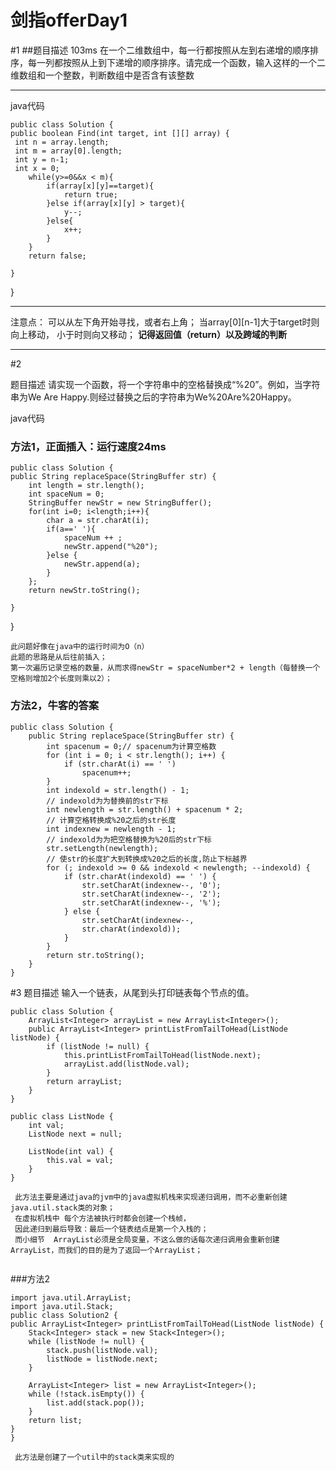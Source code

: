 ﻿# 剑指offerDay1
#1
##题目描述 103ms
在一个二维数组中，每一行都按照从左到右递增的顺序排序，每一列都按照从上到下递增的顺序排序。请完成一个函数，输入这样的一个二维数组和一个整数，判断数组中是否含有该整数


----------
java代码

    public class Solution {
    public boolean Find(int target, int [][] array) {
     int n = array.length;
     int m = array[0].length;
     int y = n-1;
     int x = 0;
        while(y>=0&&x < m){
            if(array[x][y]==target){
                return true;
            }else if(array[x][y] > target){
                y--;
            }else{
                x++;
            }
        }
        return false;
        
    }
}


----------
注意点：
 可以从左下角开始寻找，或者右上角；
 当array[0][n-1]大于target时则向上移动，
 小于时则向又移动；
 **记得返回值（return）以及跨域的判断**
 


----------

#2
 
 题目描述
请实现一个函数，将一个字符串中的空格替换成“%20”。例如，当字符串为We Are Happy.则经过替换之后的字符串为We%20Are%20Happy。

java代码
### 方法1，正面插入：运行速度24ms 

    public class Solution {
    public String replaceSpace(StringBuffer str) {
    	int length = str.length();
        int spaceNum = 0;
        StringBuffer newStr = new StringBuffer();
        for(int i=0; i<length;i++){
            char a = str.charAt(i);
            if(a==' '){
                spaceNum ++ ;
                newStr.append("%20");
            }else {
                newStr.append(a);                               
            }
        };
        return newStr.toString();
                                         
    }
}

```
此问题好像在java中的运行时间为O（n）
此题的思路是从后往前插入；
第一次遍历记录空格的数量，从而求得newStr = spaceNumber*2 + length（每替换一个空格则增加2个长度则乘以2）；
```

### 方法2，牛客的答案
    
   	public class Solution {
		public String replaceSpace(StringBuffer str) {
			int spacenum = 0;// spacenum为计算空格数
			for (int i = 0; i < str.length(); i++) {
				if (str.charAt(i) == ' ')
					spacenum++;
			}
			int indexold = str.length() - 1; 
			// indexold为为替换前的str下标
			int newlength = str.length() + spacenum * 2;
			// 计算空格转换成%20之后的str长度
			int indexnew = newlength - 1;
			// indexold为为把空格替换为%20后的str下标
			str.setLength(newlength);
			// 使str的长度扩大到转换成%20之后的长度,防止下标越界
			for (; indexold >= 0 && indexold < newlength; --indexold) {
				if (str.charAt(indexold) == ' ') { 
					str.setCharAt(indexnew--, '0');
					str.setCharAt(indexnew--, '2');
					str.setCharAt(indexnew--, '%');
				} else {
					str.setCharAt(indexnew--,
					str.charAt(indexold));
				}
			}
			return str.toString();
		}
	}
	
#3
题目描述
输入一个链表，从尾到头打印链表每个节点的值。

    public class Solution {
		ArrayList<Integer> arrayList = new ArrayList<Integer>();
		public ArrayList<Integer> printListFromTailToHead(ListNode listNode) {
			if (listNode != null) {
				this.printListFromTailToHead(listNode.next);
				arrayList.add(listNode.val);
			}
			return arrayList;
		}
	}

	public class ListNode {
		int val;
		ListNode next = null;

		ListNode(int val) {
			this.val = val;
		}
	}

```
 此方法主要是通过java的jvm中的java虚拟机栈来实现递归调用，而不必重新创建java.util.stack类的对象；
 在虚拟机栈中 每个方法被执行时都会创建一个栈帧，
 因此递归到最后导致：最后一个链表结点是第一个入栈的；
 而小细节  ArrayList必须是全局变量，不这么做的话每次递归调用会重新创建ArrayList，而我们的目的是为了返回一个ArrayList；
 
```
###方法2

    import java.util.ArrayList;
    import java.util.Stack;
    public class Solution2 {
	public ArrayList<Integer> printListFromTailToHead(ListNode listNode) {
		Stack<Integer> stack = new Stack<Integer>();
		while (listNode != null) {
			stack.push(listNode.val);
			listNode = listNode.next;
		}

		ArrayList<Integer> list = new ArrayList<Integer>();
		while (!stack.isEmpty()) {
			list.add(stack.pop());
		}
		return list;
	}
	}
	
```
 此方法是创建了一个util中的stack类来实现的
```